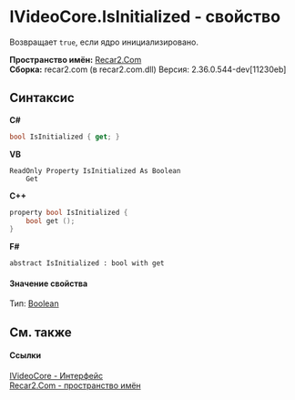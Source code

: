 # IVideoCore.IsInitialized - свойство
 

Возвращает `true`, если ядро инициализировано.

**Пространство имён:**&nbsp;<a href="68726a4f-5108-9c67-8918-cc6a6e73f216">Recar2.Com</a><br />**Сборка:**&nbsp;recar2.com (в recar2.com.dll) Версия: 2.36.0.544-dev[11230eb]

## Синтаксис

**C#**<br />
``` C#
bool IsInitialized { get; }
```

**VB**<br />
``` VB
ReadOnly Property IsInitialized As Boolean
	Get
```

**C++**<br />
``` C++
property bool IsInitialized {
	bool get ();
}
```

**F#**<br />
``` F#
abstract IsInitialized : bool with get

```


#### Значение свойства
Тип:&nbsp;<a href="http://msdn2.microsoft.com/ru-ru/library/a28wyd50" target="_blank">Boolean</a>

## См. также


#### Ссылки
<a href="d95812bc-cb61-9b62-2a15-f86fcfc2ed7a">IVideoCore - Интерфейс</a><br /><a href="68726a4f-5108-9c67-8918-cc6a6e73f216">Recar2.Com - пространство имён</a><br />